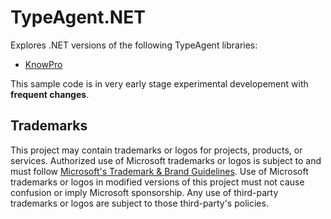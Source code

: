 # TypeAgent.NET


Explores .NET versions of the following TypeAgent libraries:
* [KnowPro](../../ts/packages/knowPro/README.md)

This sample code is in very early stage experimental developement with **frequent changes**. 


## Trademarks

This project may contain trademarks or logos for projects, products, or services. Authorized use of Microsoft
trademarks or logos is subject to and must follow
[Microsoft's Trademark \& Brand Guidelines](https://www.microsoft.com/en-us/legal/intellectualproperty/trademarks/usage/general).
Use of Microsoft trademarks or logos in modified versions of this project must not cause confusion or imply Microsoft sponsorship.
Any use of third-party trademarks or logos are subject to those third-party's policies.



